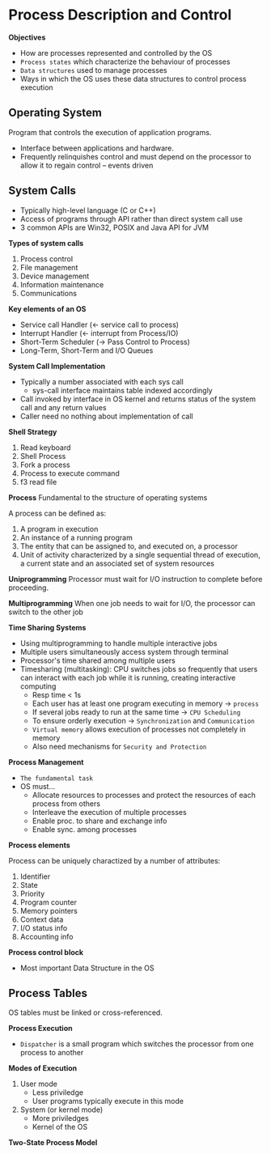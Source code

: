 # Process Description and Control

**Objectives**

- How are processes represented and controlled by the OS
- `Process states` which characterize the behaviour of processes 
- `Data structures` used to manage processes
- Ways in which the OS uses these data structures to control process execution

## Operating System 

Program that controls the execution of application programs.
- Interface between applications and hardware.
- Frequently relinquishes control and must depend on the processor to allow it to regain control – events driven

## System Calls
- Typically high-level language (C or C++)
- Access of programs through API rather than direct system call use 
- 3 common APIs are Win32, POSIX and Java API for JVM

**Types of system calls**
1. Process control 
2. File management 
3. Device management 
4. Information maintenance 
5. Communications

**Key elements of an OS**
- Service call Handler (<- service call to process)
- Interrupt Handler (<- interrupt from Process/IO)
- Short-Term Scheduler (-> Pass Control to Process)
- Long-Term, Short-Term and I/O Queues

**System Call Implementation**
- Typically a number associated with each sys call
	- sys-call interface maintains table indexed accordingly
- Call invoked by interface in OS kernel and returns status of the system call and any return values
- Caller need no nothing about implementation of call

**Shell Strategy**
1. Read keyboard 
2. Shell Process 
3. Fork a process 
4. Process to execute command 
5. f3 read file

**Process**
Fundamental to the structure of operating systems

A process can be defined as:
1. A program in execution 
2. An instance of a running program 
3. The entity that can be assigned to, and executed on, a processor 
4. Unit of activity characterized by a single sequential thread of execution, a current state and an associated set of system resources

**Uniprogramming**
Processor must wait for I/O instruction to complete before proceeding.

**Multiprogramming**
When one job needs to wait for I/O, the processor can switch to the other job

**Time Sharing Systems**
- Using multiprogramming to handle multiple interactive jobs 
- Multiple users simultaneously access system through terminal 
- Processor's time shared among multiple users 
- Timesharing (multitasking): CPU switches jobs so frequently that users can interact with each job while it is running, creating interactive computing
	- Resp time < 1s
	- Each user has at least one program executing in memory -> `process` 
	- If several jobs ready to run at the same time -> `CPU Scheduling`
	- To ensure orderly execution -> `Synchronization` and `Communication`
	- `Virtual memory` allows execution of processes not completely in memory 
	- Also need mechanisms for `Security and Protection`

**Process Management**
- `The fundamental task`
- OS must... 
	- Allocate resources to processes and protect the resources of each process from others 
	- Interleave the execution of multiple processes 
	- Enable proc. to share and exchange info 
	- Enable sync. among processes

**Process elements**

Process can be uniquely charactized by a number of attributes:

1. Identifier 
2. State
3. Priority 
4. Program counter 
5. Memory pointers 
6. Context data 
7. I/O status info 
8. Accounting info 

**Process control block**

- Most important Data Structure in the OS

## Process Tables 

OS tables must be linked or cross-referenced.

**Process Execution**

- `Dispatcher` is a small program which switches the processor from one process to another

**Modes of Execution**

1. User mode 
	- Less priviledge 
	- User programs typically execute in this mode 
2. System (or kernel mode)
	- More priviledges 
	- Kernel of the OS

**Two-State Process Model**









